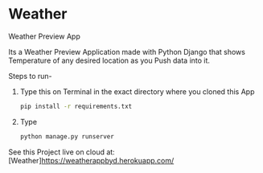 # Weather
Weather Preview App 

Its a Weather Preview Application made with Python Django that shows Temperature of any desired location as you Push data into it.

Steps to run- 

1.  Type this on Terminal in the exact directory where you cloned this App
    
    ```bash
    pip install -r requirements.txt
     ```
2. Type 

    ```python  
    python manage.py runserver
    ```
    
 See this Project live on cloud at: [Weather]https://weatherappbyd.herokuapp.com/
